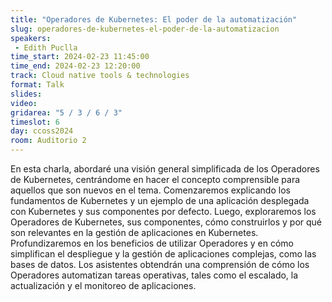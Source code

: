 ```yaml
---
title: "Operadores de Kubernetes: El poder de la automatización"
slug: operadores-de-kubernetes-el-poder-de-la-automatizacion
speakers:
 - Edith Puclla
time_start: 2024-02-23 11:45:00
time_end: 2024-02-23 12:20:00
track: Cloud native tools & technologies
format: Talk
slides: 
video: 
gridarea: "5 / 3 / 6 / 3"
timeslot: 6
day: ccoss2024
room: Auditorio 2
---
```


En esta charla, abordaré una visión general simplificada de los Operadores de Kubernetes, centrándome en hacer el concepto comprensible para aquellos que son nuevos en el tema. Comenzaremos explicando los fundamentos de Kubernetes y un ejemplo de una aplicación desplegada con Kubernetes y sus componentes por defecto. Luego, exploraremos los Operadores de Kubernetes, sus componentes, cómo construirlos y por qué son relevantes en la gestión de aplicaciones en Kubernetes. Profundizaremos en los beneficios de utilizar Operadores y en cómo simplifican el despliegue y la gestión de aplicaciones complejas, como las bases de datos. Los asistentes obtendrán una comprensión de cómo los Operadores automatizan tareas operativas, tales como el escalado, la actualización y el monitoreo de aplicaciones.